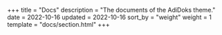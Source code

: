 +++
title = "Docs"
description = "The documents of the AdiDoks theme."
date = 2022-10-16
updated = 2022-10-16
sort_by = "weight"
weight = 1
template = "docs/section.html"
+++
